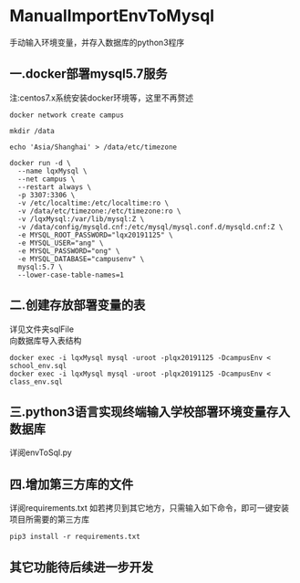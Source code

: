 # ManualImportEnvToMysql
手动输入环境变量，并存入数据库的python3程序

## 一.docker部署mysql5.7服务
注:centos7.x系统安装docker环境等，这里不再赘述     
```
docker network create campus

mkdir /data

echo 'Asia/Shanghai' > /data/etc/timezone

docker run -d \
  --name lqxMysql \
  --net campus \
  --restart always \
  -p 3307:3306 \
  -v /etc/localtime:/etc/localtime:ro \
  -v /data/etc/timezone:/etc/timezone:ro \
  -v /lqxMysql:/var/lib/mysql:Z \
  -v /data/config/mysqld.cnf:/etc/mysql/mysql.conf.d/mysqld.cnf:Z \
  -e MYSQL_ROOT_PASSWORD="lqx20191125" \
  -e MYSQL_USER="ang" \
  -e MYSQL_PASSWORD="ong" \
  -e MYSQL_DATABASE="campusenv" \
  mysql:5.7 \
  --lower-case-table-names=1
```

## 二.创建存放部署变量的表
详见文件夹sqlFile        
向数据库导入表结构       
```
docker exec -i lqxMysql mysql -uroot -plqx20191125 -DcampusEnv < school_env.sql
docker exec -i lqxMysql mysql -uroot -plqx20191125 -DcampusEnv < class_env.sql
```

## 三.python3语言实现终端输入学校部署环境变量存入数据库
详阅envToSql.py           

## 四.增加第三方库的文件
详阅requirements.txt
如若拷贝到其它地方，只需输入如下命令，即可一键安装项目所需要的第三方库
```angular2
pip3 install -r requirements.txt
```

## 其它功能待后续进一步开发